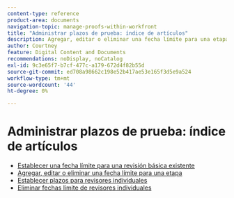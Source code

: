 ```yaml
---
content-type: reference
product-area: documents
navigation-topic: manage-proofs-within-workfront
title: "Administrar plazos de prueba: índice de artículos"
description: Agregar, editar o eliminar una fecha límite para una etapa
author: Courtney
feature: Digital Content and Documents
recommendations: noDisplay, noCatalog
exl-id: 9c3e65f7-b7cf-477c-a179-672d4f82b55d
source-git-commit: ed708a98662c198e52b417ae53e165f3d5e9a524
workflow-type: tm+mt
source-wordcount: '44'
ht-degree: 0%

---
```


# Administrar plazos de prueba: índice de artículos

* [Establecer una fecha límite para una revisión básica existente](../../../../review-and-approve-work/proofing/managing-proofs-within-workfront/manage-proof-deadlines/set-deadline-basic-proof.md)
* [Agregar, editar o eliminar una fecha límite para una etapa](../../../../review-and-approve-work/proofing/managing-proofs-within-workfront/manage-proof-deadlines/add-edit-delete-deadline.md)
* [Establecer plazos para revisores individuales](../../../../review-and-approve-work/proofing/managing-proofs-within-workfront/manage-proof-deadlines/set-individual-deadlines.md)
* [Eliminar fechas límite de revisores individuales](../../../../review-and-approve-work/proofing/managing-proofs-within-workfront/manage-proof-deadlines/remove-individual-deadlines.md)
